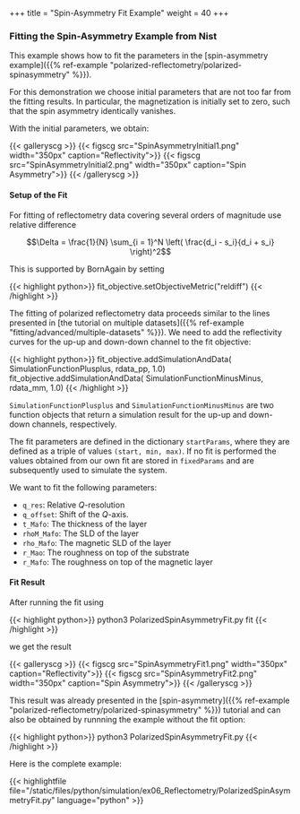 +++
title = "Spin-Asymmetry Fit Example"
weight = 40
+++

### Fitting the Spin-Asymmetry Example from Nist

This example shows how to fit the parameters in the [spin-asymmetry example]({{% ref-example "polarized-reflectometry/polarized-spinasymmetry" %}}).

For this demonstration we choose initial parameters that are not too far from the fitting results. 
In particular, the magnetization is initially set to zero, such that the spin asymmetry identically vanishes.

With the initial parameters, we obtain:

{{< galleryscg >}}
{{< figscg src="SpinAsymmetryInitial1.png" width="350px" caption="Reflectivity">}}
{{< figscg src="SpinAsymmetryInitial2.png" width="350px" caption="Spin Asymmetry">}}
{{< /galleryscg >}}




#### Setup of the Fit

For fitting of reflectometry data covering several orders of magnitude use relative difference

$$\Delta = \frac{1}{N} \sum_{i = 1}^N \left( \frac{d_i - s_i}{d_i + s_i} \right)^2$$


This is supported by BornAgain by setting

{{< highlight python>}}
fit_objective.setObjectiveMetric("reldiff")
{{< /highlight >}}


The fitting of polarized reflectometry data proceeds similar to the lines presented in
[the tutorial on multiple datasets]({{% ref-example "fitting/advanced/multiple-datasets" %}}).
We need to add the reflectivity curves for the up-up and down-down channel 
to the fit objective:

{{< highlight python>}}
fit_objective.addSimulationAndData( SimulationFunctionPlusplus, 
                                                    rdata_pp, 1.0)
fit_objective.addSimulationAndData( SimulationFunctionMinusMinus, 
                                                    rdata_mm, 1.0)
{{< /highlight >}}

`SimulationFunctionPlusplus` and `SimulationFunctionMinusMinus` are two function objects that return a simulation result for 
the up-up and down-down channels, respectively.

The fit parameters are defined in the dictionary `startParams`, where they are defined as a triple of values `(start, min, max)`.
If no fit is performed the values obtained from our own fit are stored in `fixedParams` and are subsequently used
to simulate the system.

We want to fit the following parameters:

* `q_res`: Relative $Q$-resolution
* `q_offset`: Shift of the $Q$-axis.
* `t_Mafo`: The thickness of the layer
* `rhoM_Mafo`: The SLD of the layer
* `rho_Mafo`: The magnetic SLD of the layer
* `r_Mao`: The roughness on top of the substrate
* `r_Mafo`: The roughness on top of the magnetic layer


#### Fit Result

After running the fit using

{{< highlight python>}}
python3 PolarizedSpinAsymmetryFit.py fit
{{< /highlight >}}


we get the result

{{< galleryscg >}}
{{< figscg src="SpinAsymmetryFit1.png" width="350px" caption="Reflectivity">}}
{{< figscg src="SpinAsymmetryFit2.png" width="350px" caption="Spin Asymmetry">}}
{{< /galleryscg >}}


This result was already presented in the [spin-asymmetry]({{% ref-example "polarized-reflectometry/polarized-spinasymmetry" %}}) tutorial and 
can also be obtained by runnning the example without the fit option:

{{< highlight python>}}
python3 PolarizedSpinAsymmetryFit.py
{{< /highlight >}}


Here is the complete example:

{{< highlightfile file="/static/files/python/simulation/ex06_Reflectometry/PolarizedSpinAsymmetryFit.py"  language="python" >}}

